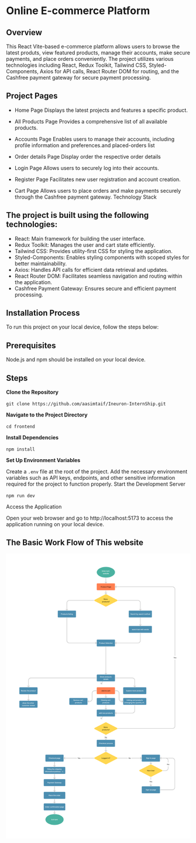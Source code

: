 # Online E-commerce Platform

## Overview

This React Vite-based e-commerce platform allows users to browse the latest produts, view featured products, manage their accounts, make secure payments, and place orders conveniently. The project utilizes various technologies including React, Redux Toolkit, Tailwind CSS, Styled-Components, Axios for API calls, React Router DOM for routing, and the Cashfree payment gateway for secure payment processing.

## Project Pages

- Home Page
    Displays the latest projects and features a specific product.

- All Products Page
    Provides a comprehensive list of all available products.

- Accounts Page
    Enables users to manage their accounts, including profile information and preferences.and placed-orders list

- Order details Page
    Display order the respective order details

- Login Page
    Allows users to securely log into their accounts.

- Register Page
    Facilitates new user registration and account creation.

- Cart Page
    Allows users to place orders and make payments securely through the Cashfree payment gateway.
Technology Stack

## The project is built using the following technologies:

- React: Main framework for building the user interface.
- Redux Toolkit: Manages the user and cart state efficiently.
- Tailwind CSS: Provides utility-first CSS for styling the application.
- Styled-Components: Enables styling components with scoped styles for better maintainability.
- Axios: Handles API calls for efficient data retrieval and updates.
- React Router DOM: Facilitates seamless navigation and routing within the application.
- Cashfree Payment Gateway: Ensures secure and efficient payment processing.

## Installation Process

To run this project on your local device, follow the steps below:

## Prerequisites

Node.js and npm should be installed on your local device.

## Steps

**Clone the Repository**

`git clone https://github.com/aasimtaif/Ineuron-InternShip.git`

**Navigate to the Project Directory**

`cd frontend`

**Install Dependencies**

`npm install`

**Set Up Environment Variables**

Create a `.env` file at the root of the project.
Add the necessary environment variables such as API keys, endpoints, and other sensitive information required for the project to function properly.
Start the Development Server

`npm run dev`

Access the Application

Open your web browser and go to http://localhost:5173 to access the application running on your local device.

## The Basic Work Flow of This website

![Flow Chart](./src/assets/workFlow.jpg)
